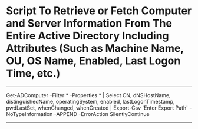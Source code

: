# Script To Retrieve or Fetch Computer and Server Information From The Entire Active Directory Including Attributes (Such as Machine Name, OU, OS Name, Enabled, Last Logon Time, etc.)
---
Get-ADComputer -Filter * -Properties * | Select CN, dNSHostName, distinguishedName, operatingSystem, enabled, lastLogonTimestamp, pwdLastSet, whenChanged, whenCreated | Export-Csv 'Enter Export Path' -NoTypeInformation -APPEND -ErrorAction SilentlyContinue
 
---
